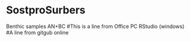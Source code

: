 # SostproSurbers
Benthic samples AN+BC
#This is a line from Office PC RStudio (windows)
#A line from gitgub online

